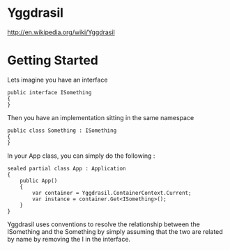Yggdrasil
========

http://en.wikipedia.org/wiki/Yggdrasil

# Getting Started #

Lets imagine you have an interface

    public interface ISomething
    {
    }
    
Then you have an implementation sitting in the same namespace

    public class Something : ISomething
    {
    }


In your App class, you can simply do the following : 

    sealed partial class App : Application
    {
        public App()
        {
            var container = Yggdrasil.ContainerContext.Current;
            var instance = container.Get<ISomething>();
        }
    }
  
Yggdrasil uses conventions to resolve the relationship between the ISomething and the 
Something by simply assuming that the two are related by name by removing the I in the 
interface.
  
  